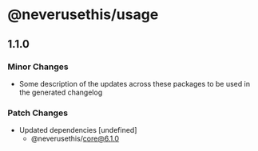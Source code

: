 # @neverusethis/usage

## 1.1.0
### Minor Changes

- Some description of the updates across these packages to be used in the generated changelog

### Patch Changes

- Updated dependencies [undefined]
  - @neverusethis/core@6.1.0
